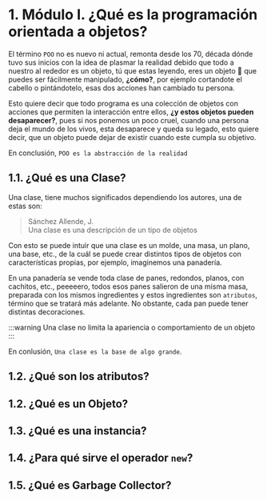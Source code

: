 # 1. Módulo I. ¿Qué es la programación orientada a objetos?

El término `POO` no es nuevo ni actual, remonta desde los 70, década dónde tuvo sus inicios con la idea de plasmar la realidad debido que todo a nuestro al rededor es un objeto, tú que estas leyendo, eres un objeto 🤣 que puedes ser fácilmente manipulado, **¿cómo?**, por ejemplo cortandote el cabello o pintándotelo, esas dos acciones han cambiado tu persona. 

Esto quiere decir que todo programa es una colección de objetos con acciones que permiten la interacción entre ellos, **¿y estos objetos pueden desaparecer?**, pues si nos ponemos un poco cruel, cuando una persona deja el mundo de los vivos, esta desaparece y queda su legado, esto quiere decir, que un objeto puede dejar de existir cuando este cumpla su objetivo.

En conclusión, `POO es la abstracción de la realidad`

## 1.1. ¿Qué es una Clase?

Una clase, tiene muchos significados dependiendo los autores, una de estas son:

>  Sánchez Allende, J.  
Una clase es una descripción de un tipo de objetos

Con esto se puede intuir que una clase es un molde, una masa, un plano, una base, etc., de la cuál se puede crear distintos tipos de objetos con características propias, por ejemplo, imaginemos una panadería.


En una panadería se vende toda clase de panes, redondos, planos, con cachitos, etc., peeeeero, todos esos panes salieron de una misma masa, preparada con los mismos ingredientes y estos ingredientes son `atributos`, término que se tratará más adelante. No obstante, cada pan puede tener distintas decoraciones.

:::warning
Una clase no limita la apariencia o comportamiento de un objeto
:::

En conlusión, `Una clase es la base de algo grande`.

## 1.2. ¿Qué son los atributos?

## 1.2. ¿Qué es un Objeto?

## 1.3. ¿Qué es una instancia?

## 1.4. ¿Para qué sirve el operador `new`?

## 1.5. ¿Qué es Garbage Collector?